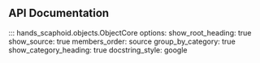 
## API Documentation

::: hands_scaphoid.objects.ObjectCore
    options:
      show_root_heading: true
      show_source: true
      members_order: source
      group_by_category: true
      show_category_heading: true
      docstring_style: google